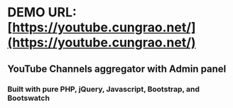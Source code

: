 # DEMO URL: [https://youtube.cungrao.net/](https://youtube.cungrao.net/)

## YouTube Channels aggregator with Admin panel
### Built with pure PHP, jQuery, Javascript, Bootstrap, and Bootswatch
